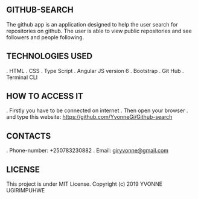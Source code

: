 ## GITHUB-SEARCH

The github app is an application designed to help the user search for repositories on github. The user is able to view public repositories and see followers and people following.
## TECHNOLOGIES USED
. HTML
. CSS
. Type Script
. Angular JS version 6
. Bootstrap
. Git Hub
. Terminal CLI
## HOW TO ACCESS IT
. Firstly you have to be connected on internet
. Then open your browser
. and type this website: https://github.com/YvonneGi/Github-search
## CONTACTS
. Phone-number: +250783230882
. Email: giryvonne@gmail.com
## LICENSE
This project is under MIT License. Copyright (c) 2019 YVONNE UGIRIMPUHWE